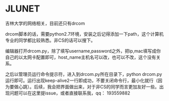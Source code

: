 # JLUNET
吉林大学的网络相关，目前还只有drcom

drcom脚本的话，需要python2.7环境，安装之后记得添加一下path，这个计算机专业的同学都比较熟悉。非CS的话可以搜下。

编辑器打开drcom.py，除了填写username,password之外，把ip,mac填写成你自己的以太网卡配置即可，host_name主机名可以改，也可以不改，这个没有关系。

之后以管理员运行命令提示符，进入到drcom.py所在目录下，python drcom.py运行即可。运行出现keep-alive2一行即成功，不要关闭命令行，最小化就行（因为要做心跳）。后续，我会把界面做出来，对于非CS的同学而言更加友好一些。出现问题可以在这里提issue，或者直接联系我，qq： 193559882


